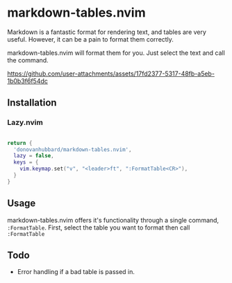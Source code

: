 # markdown-tables.nvim
Markdown is a fantastic format for rendering text, and 
tables are very useful. However, it can be a pain to 
format them correctly.

markdown-tables.nvim will format them for you. Just
select the text and call the command.



https://github.com/user-attachments/assets/17fd2377-5317-48fb-a5eb-1b0b3f6f54dc



## Installation

### Lazy.nvim 

```lua

return {
  'donovanhubbard/markdown-tables.nvim',
  lazy = false,
  keys = {
    vim.keymap.set("v", "<leader>ft", ":FormatTable<CR>"),
  }
}
```

## Usage

markdown-tables.nvim offers it's functionality through a single
command, `:FormatTable`. First, select the table you want to 
format then call `:FormatTable`

## Todo

- Error handling if a bad table is passed in.
